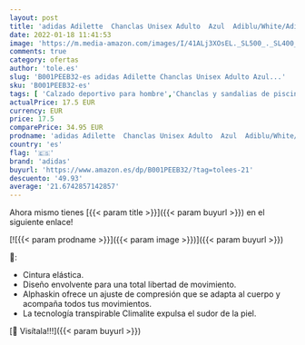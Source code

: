 ```yaml
---
layout: post
title: 'adidas Adilette  Chanclas Unisex Adulto  Azul  Adiblu/White/Adiblu 288   37 EU'
date: 2022-01-18 11:41:53
image: 'https://m.media-amazon.com/images/I/41ALj3XOsEL._SL500_._SL400_.jpg'
comments: true
category: ofertas
author: 'tole.es'
slug: 'B001PEEB32-es adidas Adilette Chanclas Unisex Adulto Azul...'
sku: 'B001PEEB32-es'
tags: [ 'Calzado deportivo para hombre','Chanclas y sandalias de piscina para hombre','Zapatillas y calzado deportivo para hombre','Zapatos','Zapatos para hombre','Zapatos y complementos','adidas','chanclas', ]
actualPrice: 17.5 EUR
currency: EUR
price: 17.5
comparePrice: 34.95 EUR
prodname: 'adidas Adilette  Chanclas Unisex Adulto  Azul  Adiblu/White/Adiblu 288   37 EU'
country: 'es'
flag: '🇪🇸'
brand: 'adidas'
buyurl: 'https://www.amazon.es/dp/B001PEEB32/?tag=tolees-21'
descuento: '49.93'
average: '21.6742857142857'
---
```


Ahora mismo tienes [{{< param title >}}]({{< param buyurl >}}) en el siguiente enlace!

[![{{< param prodname >}}]({{< param image >}})]({{< param buyurl >}})

🔎:

- Cintura elástica.
- Diseño envolvente para una total libertad de movimiento.
- Alphaskin ofrece un ajuste de compresión que se adapta al cuerpo y acompaña todos tus movimientos.
- La tecnología transpirable Climalite expulsa el sudor de la piel.

[🛒 Visítala!!!]({{< param buyurl >}})
